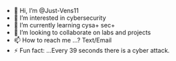 - 👋 Hi, I’m @Just-Vens11
- 👀 I’m interested in cybersecurity
- 🌱 I’m currently learning cysa+ sec+ 
- 💞️ I’m looking to collaborate on labs and projects
- 📫 How to reach me ...? Text/Email
- ⚡ Fun fact: ...Every 39 seconds there is a cyber attack. 

<!---
Just-Vens11/Just-Vens11 is a ✨ special ✨ repository because its `README.md` (this file) appears on your GitHub profile.
You can click the Preview link to take a look at your changes.
--->
